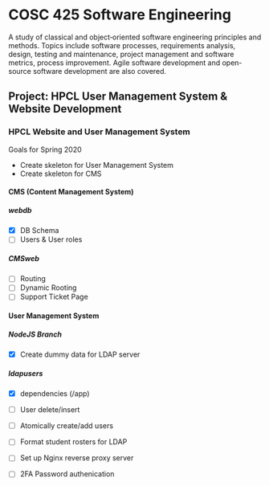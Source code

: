 # COSC 425 Software Engineering
A study of classical and object‑oriented software engineering principles and methods.  Topics include software processes, requirements analysis, design, testing and maintenance, project management and software metrics, process improvement. Agile software development and open-source software development are also covered.

## Project: HPCL User Management System & Website Development

### HPCL Website and User Management System

Goals for Spring 2020
- Create skeleton for User Management System
- Create skeleton for CMS

#### CMS (Content Management System)
##### webdb
- [x] DB Schema
- [ ] Users & User roles

##### CMSweb
- [ ] Routing
- [ ] Dynamic Rooting
- [ ] Support Ticket Page

#### User Management System
##### NodeJS Branch
- [x] Create dummy data for LDAP server

##### ldapusers
- [x] dependencies (/app)
- [ ] User delete/insert
- [ ] Atomically create/add users
- [ ] Format student rosters for LDAP

- [ ] Set up Nginx reverse proxy server
- [ ] 2FA Password authenication
